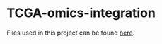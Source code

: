 # TCGA-omics-integration

Files used in this project can be found [here](https://drive.google.com/drive/folders/1CVweFTRWijAxytE2hRhwceNRsEZSNgdR?usp=sharing).
